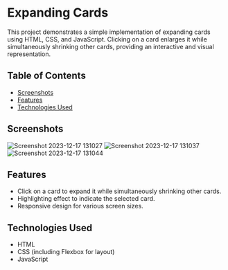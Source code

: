 # Expanding Cards

This project demonstrates a simple implementation of expanding cards using HTML, CSS, and JavaScript. Clicking on a card enlarges it while simultaneously shrinking other cards, providing an interactive and visual representation.

## Table of Contents

- [Screenshots](#Screenshots)
- [Features](#features)
- [Technologies Used](#technologies-used)

## Screenshots



![Screenshot 2023-12-17 131027](https://github.com/Blur141/Expanding-Cards-Using-HTML-CSS-and-JavaScript/assets/153426322/52d551d0-c0c8-482a-8cf5-7bc28d811ac8)
![Screenshot 2023-12-17 131037](https://github.com/Blur141/Expanding-Cards-Using-HTML-CSS-and-JavaScript/assets/153426322/7c5297bf-0850-4316-b4dc-c03aa4461983)
![Screenshot 2023-12-17 131044](https://github.com/Blur141/Expanding-Cards-Using-HTML-CSS-and-JavaScript/assets/153426322/4bac83c1-a491-420b-9434-e0bea8c6f28e)

## Features

- Click on a card to expand it while simultaneously shrinking other cards.
- Highlighting effect to indicate the selected card.
- Responsive design for various screen sizes.

## Technologies Used

- HTML
- CSS (including Flexbox for layout)
- JavaScript
